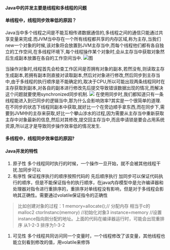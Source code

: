 #### Java中的并发主要是线程和多线程的问题

#### 单线程中，线程同步效率低的原因？
Java当中多个线程之间是不能互相传递数据通信的,多线程之间的通信只能通过共享变量来完成.而JVM当中存在一个所有线程都共享的内存区域,称为主存,当我们new一个对象的时候,该对象将会放置到JVM主存当中,而每个线程他们都有各自独立的工作空间,在多线程环境下,每个线程操作某个对象时,会从主存当中获取对象然后生成副本放置在各自的工作空间当中. 
![图](http://o86ou4qz3.bkt.clouddn.com/thread.gif)

当操作对象时,线程首先会检查工作区间是否拥有对象的副本,若然没有,则读取主存生成副本,若拥有副本则直接对读取副本,然后对对象进行修改,然后同步到主存当中,由于多线程的执行顺序是不能确定的,取决于CPU,所以可能出现两条线程同时在主存获取到副本,对各自的副本进行修改先后提交导致错误数据出现的情况,而解决这个问题就要使用synchronized同步机制. 
![](http://o86ou4qz3.bkt.clouddn.com/thread2.gif)
 在使用同步时,我们都知道只有一条线程能进入到已同步的逻辑当中,那为什么会影响效率?其实是一个很简单的道理.在不同步的状态下线程同副本中获取,就好比一个在旁边顺手拿东西,而在同步下,需要到JVM中的主存来获取,好比一个攀山涉水的过程,因为需要从主存当中重新获取主存中对象最新的信息,然后对其修改,提交回主存当中,而且申请锁是要会占用系统资源,所以这才是导致同步操作效率低的情况发生. 
#### 多线程中，线程同步效率低的原因?

#### Java并发的特性
1. 原子性 多个线程同时执行的时候，一个操作一旦开始，就不会被其他线程干扰.加同步可以
2. 有序性 保证程序执行的顺序按照代码的  先后顺序执行  加同步可以保证代码执行的顺序，但是不能保证指令的执行顺序，在java内存模型中是允许编译器和处理器对指令进行重排序的，重排序对单线程没有影响，但是对于多线程会影响其正确性。需要通过volatile保证指令的正确性
>比如创建对象的过程：1 memory=allocate();// 分配内存 相当于c的malloc2 ctorInstanc(memory) //初始化对象3 instance=memory //设置instance指向刚分配的地址。上面的代码在编译器运行时，可能会出现重排序 从1-2-3 排序为1-3-2

1. 可见性 多个线程共同访问同一个变量时，一个线程修改了该变量，其他线程也能立刻看到修改的值，用volatile来修饰

